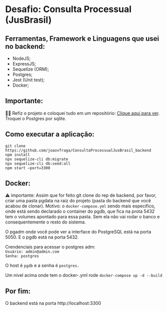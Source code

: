# Desafio: Consulta Processual (JusBrasil)

## Ferramentas, Framework e Linguagens que usei no backend: 
- NodeJS;
- ExpressJS;
- Sequelize (ORM);
- Postgres;
- Jest (Unit test);
- Docker;

## Importante: 
🚩🚩 Refiz o projeto e coloquei tudo em um repositório: <a href="https://github.com/joaovfraga/ConsultaProcessualJusBrasil_finalVersion">Clique aqui para ver</a>. Troquei o Postgres por sqlite.

## Como executar a aplicação:

`git clone https://github.com/joaovfraga/ConsultaProcessualJusBrasil_backend` <br>
`npm install` <br>
`npx sequelize-cli db:migrate` <br>
`npx sequelize-cli db:seed:all` <br>
`npm start —port=3300` <br>

## Docker:

⚠️ importante: Assim que for feito git clone do rep de backend, por favor, criar uma pasta pgdata na raiz do projeto (pasta do backend que você acabou de clonar). Motivo: o `docker-compose.yml` sendo mais específico, onde está sendo declarado o container do pgdb, que fica na prota 5432 tem o volumes apontado para essa pasta. Sem ela não vai rodar o banco e consequentemente o resto do sistema.

O pgadm onde você pode ver a interface do PostgreSQL está na porta 5050. E o pgdb está na porta 5432.

Crendenciais para acessar o postgres adm: <br>
`Usuário: admin@admin.com` <br>
`Senha: postgres` <br>

O host é `pgdb` e a senha é `postgres.` 

Um nivel acima onde tem o docker-.yml 
rode `docker-compose up -d --build` 

## Por fim:
O backend está na porta http://localhost:3300
